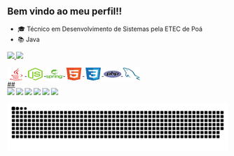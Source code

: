 ## Bem vindo ao meu perfil!!


- 🎓 Técnico em Desenvolvimento de Sistemas pela ETEC de Poá
- 📚 Java

<div>
  <a href="https://github.com/rafael-calixto1">
  <img height="180em" src="https://github-readme-stats.vercel.app/api?username=rafael-calixto1&show_icons=true&theme=dracula&include_all_commits=true&count_private=true"/>
  <img height="180em" src="https://github-readme-stats.vercel.app/api/top-langs/?username=rafael-calixto1&layout=compact&langs_count=7&theme=dracula"/>
</div>

<div style="display: inline_block"><br>
  <img align="center" alt="Rafa-Java" height="30" width="40" src="https://raw.githubusercontent.com/devicons/devicon/master/icons/java/java-plain.svg">
  <img align="center" alt="Rafa-NodeJS" height="30" width="40" src="https://raw.githubusercontent.com/devicons/devicon/master/icons/nodejs/nodejs-plain.svg">
  <img align="center" alt="Rafa-Spring" height="30" width="40" src="https://github.com/devicons/devicon/blob/master/icons/spring/spring-original-wordmark.svg">
  <img align="center" alt="Rafa-HTML" height="30" width="40" src="https://raw.githubusercontent.com/devicons/devicon/master/icons/html5/html5-original.svg">
  <img align="center" alt="Rafa-CSS" height="30" width="40" src="https://raw.githubusercontent.com/devicons/devicon/master/icons/css3/css3-original.svg">
  <img align="center" alt="Rafa-PHP" height="30" width="40" src="https://github.com/devicons/devicon/blob/master/icons/php/php-original.svg">
  <img align="center" alt="Rafa-Mysql" height="30" width="40" src="https://raw.githubusercontent.com/devicons/devicon/master/icons/mysql/mysql-original.svg">
  
</div>
  ##
 
<div> 
  <a href="https://www.youtube.com/"><img src="https://img.shields.io/badge/YouTube-FF0000?style=for-the-badge&logo=youtube&logoColor=white" target="_blank"></a>
  <a href="hhttps://www.instagram.com/calixto_br/?" target="_blank"><img src="https://img.shields.io/badge/-Instagram-%23E4405F?style=for-the-badge&logo=instagram&logoColor=white" target="_blank"></a>
 	<a href="https://www.twitch.tv/" target="_blank"><img src="https://img.shields.io/badge/Twitch-9146FF?style=for-the-badge&logo=twitch&logoColor=white" target="_blank"></a>
 <a href="https://discord.gg" target="_blank"><img src="https://img.shields.io/badge/Discord-7289DA?style=for-the-badge&logo=discord&logoColor=white" target="_blank"></a> 
  <a href = "mailto:"><img src="https://img.shields.io/badge/-Gmail-%23333?style=for-the-badge&logo=gmail&logoColor=white" target="_blank"></a>
  <a href="[res.render(__dirname +'/views/layouts/formulario')](https://www.linkedin.com/in/rafael-calixtoo/)" target="_blank"><img src="https://img.shields.io/badge/-LinkedIn-%230077B5?style=for-the-badge&logo=linkedin&logoColor=white" target="_blank"></a> 
 
  ![Snake animation](https://github.com/rafael-calixto1/rafael-calixto1/blob/output/github-contribution-grid-snake.svg)
 
</div>


